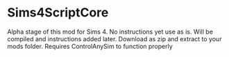 # Sims4ScriptCore
Alpha stage of this mod for Sims 4. No instructions yet use as is. Will be compiled and instructions added later. Download as zip and extract to your mods folder. Requires ControlAnySim to function properly
